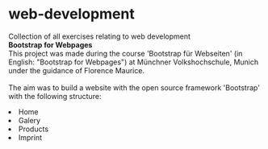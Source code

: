 # web-development
Collection of all exercises relating to web development
<br>
<strong>Bootstrap for Webpages</strong><br>
This project was made during the course 'Bootstrap für Webseiten' (in English: "Bootstrap for Webpages") at Münchner Volkshochschule, Munich under the guidance of Florence Maurice. <br><br>
The aim was to build a website with the open source framework 'Bootstrap' with the following structure:
<li>Home</li>
<li>Galery</li>
<li>Products</li>
<li>Imprint</li>
